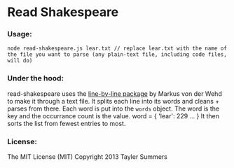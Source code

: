 # Read Shakespeare

### Usage:
`node read-shakespeare.js lear.txt // replace lear.txt with the name of the file you want to parse (any plain-text file, including code files, will do)` 

### Under the hood:
read-shakespeare uses the [line-by-line package](https://github.com/RustyMarvin/line-by-line) by Markus von der Wehd to make it through a text file.
It splits each line into its words and cleans + parses from there.
Each word is put into the `words` object. The word is the key and the occurrance count is the value.
    word = {
        'lear': 229
        ...
    }
It then sorts the list from fewest entries to most.
### License:
The MIT License (MIT)
Copyright 2013 Tayler Summers